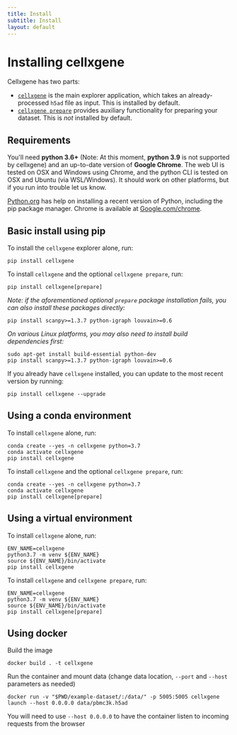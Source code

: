 ```yaml
---
title: Install
subtitle: Install
layout: default
---
```


# Installing cellxgene

Cellxgene has two parts:

- [`cellxgene`](launch) is the main explorer application, which takes an already-processed `h5ad` file as input. This is installed by default.
- [`cellxgene prepare`](prepare) provides auxiliary functionality for preparing your dataset. This is _not_ installed by default.

## Requirements

You'll need **python 3.6+** (Note: At this moment, **python 3.9** is not supported by cellxgene) and an up-to-date version of **Google Chrome**.
The web UI is tested on OSX and Windows using Chrome, and the python CLI is tested on OSX and Ubuntu (via WSL/Windows).
It should work on other platforms, but if you run into trouble let us know.

[Python.org](https://www.python.org/downloads/) has help on installing a recent
version of Python, including the pip package manager. Chrome is available at
[Google.com/chrome](https://google.com/chrome).

## Basic install using pip

To install the `cellxgene` explorer alone, run:

```
pip install cellxgene
```

To install `cellxgene` and the optional `cellxgene prepare`, run:

```
pip install cellxgene[prepare]
```

_Note: if the aforementioned optional `prepare` package installation fails, you can also install these packages directly:_

```
pip install scanpy>=1.3.7 python-igraph louvain>=0.6
```

_On various Linux platforms, you may also need to install build dependencies first:_

```
sudo apt-get install build-essential python-dev
pip install scanpy>=1.3.7 python-igraph louvain>=0.6
```

If you already have `cellxgene` installed, you can update to the most recent version by running:

```
pip install cellxgene --upgrade
```

## Using a conda environment

To install `cellxgene` alone, run:

```
conda create --yes -n cellxgene python=3.7
conda activate cellxgene
pip install cellxgene
```

To install `cellxgene` and the optional `cellxgene prepare`, run:

```
conda create --yes -n cellxgene python=3.7
conda activate cellxgene
pip install cellxgene[prepare]
```

## Using a virtual environment

To install `cellxgene` alone, run:

```
ENV_NAME=cellxgene
python3.7 -m venv ${ENV_NAME}
source ${ENV_NAME}/bin/activate
pip install cellxgene
```

To install `cellxgene` and `cellxgene prepare`, run:

```
ENV_NAME=cellxgene
python3.7 -m venv ${ENV_NAME}
source ${ENV_NAME}/bin/activate
pip install cellxgene[prepare]
```

## Using docker

Build the image

```
docker build . -t cellxgene
```

Run the container and mount data (change data location, `--port` and `--host` parameters as needed)

```
docker run -v "$PWD/example-dataset/:/data/" -p 5005:5005 cellxgene launch --host 0.0.0.0 data/pbmc3k.h5ad
```

You will need to use `--host 0.0.0.0` to have the container listen to incoming requests from the browser
